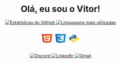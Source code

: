 <!-- Título -->
<h1 align="center">Olá, eu sou o Vitor!</h1>

<!-- Div para alinhamento dos elementos -->
<div align="center">
  <!-- Estatísticas do GitHub -->
  <a href="https://github.com/vitorneris">
    <img src="https://github-readme-stats.vercel.app/api?username=vitorneris&show_icons=true&theme=dark" alt="Estatísticas do GitHub" height="180em" />
  </a>
  
  <!-- Linguagens mais utilizadas -->
  <a href="https://github.com/vitorneris">
    <img src="https://github-readme-stats.vercel.app/api/top-langs/?username=vitorneris&layout=compact&theme=dark" alt="Linguagens mais utilizadas" height="180em" />
  </a>
</div>
 
##

<!-- Imagens das linguagens -->
<p align="center">
  <img src="https://raw.githubusercontent.com/devicons/devicon/master/icons/html5/html5-original.svg" alt="HTML" height="30" width="40" />
  <img src="https://raw.githubusercontent.com/devicons/devicon/master/icons/css3/css3-original.svg" alt="CSS" height="30" width="40" />
  <img src="https://raw.githubusercontent.com/devicons/devicon/master/icons/python/python-original.svg" alt="Python" height="30" width="40" />
</p>

##

<!-- Seção de contatos -->
<p align="center">
  <a href="https://discordapp.com/users/seu_usuario_discord" target="_blank" rel="noopener noreferrer">
    <img src="https://img.shields.io/badge/Discord-7289DA?style=for-the-badge&logo=discord&logoColor=white" alt="Discord" height="30px" />
  </a>
  <a href="https://www.linkedin.com/in/seu_perfil_linkedin" target="_blank" rel="noopener noreferrer">
    <img src="https://img.shields.io/badge/-LinkedIn-%230077B5?style=for-the-badge&logo=linkedin&logoColor=white" alt="LinkedIn" height="30px" />
  </a>
  <a href="mailto:seuemail@gmail.com">
    <img src="https://img.shields.io/badge/-Gmail-%23333?style=for-the-badge&logo=gmail&logoColor=white" alt="Gmail" height="30px" />
  </a>
</p>
    
